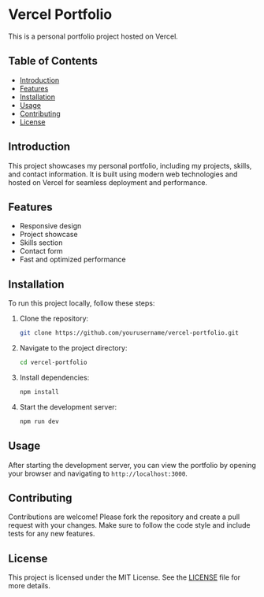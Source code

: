 # Vercel Portfolio

This is a personal portfolio project hosted on Vercel.

## Table of Contents

- [Introduction](#introduction)
- [Features](#features)
- [Installation](#installation)
- [Usage](#usage)
- [Contributing](#contributing)
- [License](#license)

## Introduction

This project showcases my personal portfolio, including my projects, skills, and contact information. It is built using modern web technologies and hosted on Vercel for seamless deployment and performance.

## Features

- Responsive design
- Project showcase
- Skills section
- Contact form
- Fast and optimized performance

## Installation

To run this project locally, follow these steps:

1. Clone the repository:
    ```bash
    git clone https://github.com/yourusername/vercel-portfolio.git
    ```
2. Navigate to the project directory:
    ```bash
    cd vercel-portfolio
    ```
3. Install dependencies:
    ```bash
    npm install
    ```
4. Start the development server:
    ```bash
    npm run dev
    ```

## Usage

After starting the development server, you can view the portfolio by opening your browser and navigating to `http://localhost:3000`.

## Contributing

Contributions are welcome! Please fork the repository and create a pull request with your changes. Make sure to follow the code style and include tests for any new features.

## License

This project is licensed under the MIT License. See the [LICENSE](LICENSE) file for more details.
